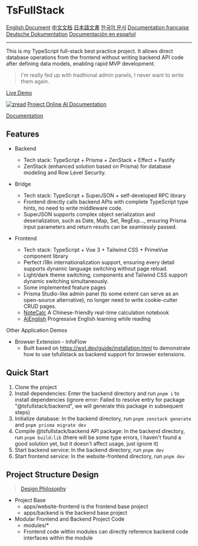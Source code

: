 # TsFullStack

[English Document](./README.md) [中文文档](./README_zh.md) [日本語文書](./README_ja.md) [한국어 문서](./README_ko.md) [Documentation française](./README_fr.md) [Deutsche Dokumentation](./README_de.md) [Documentación en español](./README_es.md)

---

This is my TypeScript full-stack best practice project. It allows direct database operations from the frontend without writing backend API code after defining data models, enabling rapid MVP development.

> I'm really fed up with traditional admin panels, I never want to write them again.

[Live Demo](http://tsfullstack.heartstack.space/)

[![zread](https://img.shields.io/badge/Ask_Zread-_.svg)](https://zread.ai/2234839/TsFullStack) [Project Online AI Documentation](https://zread.ai/2234839/TsFullStack)

[Documentation](https://shenzilong.cn/index/TsFullStack.html#20250413211142-d533spm)

## Features

- Backend
  - Tech stack: TypeScript + Prisma + ZenStack + Effect + Fastify
  - ZenStack (enhanced solution based on Prisma) for database modeling and Row Level Security.

- Bridge
  - Tech stack: TypeScript + SuperJSON + self-developed RPC library
  - Frontend directly calls backend APIs with complete TypeScript type hints, no need to write middleware code.
  - SuperJSON supports complex object serialization and deserialization, such as Date, Map, Set, RegExp..., ensuring Prisma input parameters and return results can be seamlessly passed.

- Frontend
  - Tech stack: TypeScript + Vue 3 + Tailwind CSS + PrimeVue component library
  - Perfect i18n internationalization support, ensuring every detail supports dynamic language switching without page reload.
  - Light/dark theme switching, components and Tailwind CSS support dynamic switching simultaneously.
  - Some implemented feature pages
   - Prisma Studio-like admin panel (to some extent can serve as an open-source alternative), no longer need to write cookie-cutter CRUD pages.
   - [NoteCalc](https://tsfullstack.heartstack.space/noteCalc) A Chinese-friendly real-time calculation notebook
   - [AiEnglish](https://tsfullstack.heartstack.space/AiEnglish) Progressive English learning while reading

Other Application Demos

- Browser Extension - InfoFlow
  - Built based on https://wxt.dev/guide/installation.html to demonstrate how to use tsfullstack as backend support for browser extensions.

## Quick Start

1. Clone the project
2. Install dependencies: Enter the backend directory and run `pnpm i` to install dependencies (ignore error: Failed to resolve entry for package "@tsfullstack/backend", we will generate this package in subsequent steps)
3. Initialize database: In the backend directory, run `pnpm zenstack generate` and `pnpm prisma migrate dev`
4. Compile @tsfullstack/backend API package: In the backend directory, run `pnpm build:lib` (there will be some type errors, I haven't found a good solution yet, but it doesn't affect usage, just ignore it)
5. Start backend service: In the backend directory, run `pnpm dev`
6. Start frontend service: In the website-frontend directory, run `pnpm dev`

## Project Structure Design

> [Design Philosophy](https://shenzilong.cn/index/如何实现模块化加载的前端和后端代码.html)

- Project Base
  - apps/website-frontend is the frontend base project
  - apps/backend is the backend base project
- Modular Frontend and Backend Project Code
  - modules/*
  - Frontend code within modules can directly reference backend code interfaces within the module
